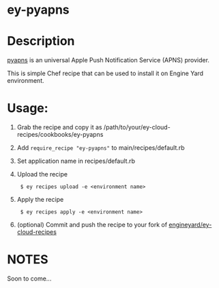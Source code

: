 ey-pyapns
=========

Description
=========

[pyapns](https://github.com/samuraisam/pyapns) is an universal Apple Push Notification Service (APNS) provider.

This is simple Chef recipe that can be used to install it on Engine Yard environment.

Usage:
=====================================

1. Grab the recipe and copy it as /path/to/your/ey-cloud-recipes/cookbooks/ey-pyapns

2. Add ```require_recipe "ey-pyapns"``` to main/recipes/default.rb

3. Set application name in recipes/default.rb

4. Upload the recipe

        $ ey recipes upload -e <environment name>

5. Apply the recipe

        $ ey recipes apply -e <environment name>

6. (optional) Commit and push the recipe to your fork of [engineyard/ey-cloud-recipes](https://github.com/engineyard/ey-cloud-recipes)

NOTES
=====================================

Soon to come...
